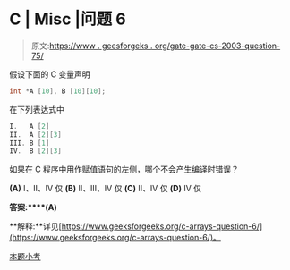 # C | Misc |问题 6

> 原文:[https://www . geesforgeks . org/gate-gate-cs-2003-question-75/](https://www.geeksforgeeks.org/gate-gate-cs-2003-question-75/)

假设下面的 C 变量声明

```cpp
int *A [10], B [10][10];
```

在下列表达式中

```cpp
I.   A [2]
II.  A [2][3]
III. B [1]
IV.  B [2][3] 
```

如果在 C 程序中用作赋值语句的左侧，哪个不会产生编译时错误？

**(A)** I、II、IV 仅
**(B)** II、III、IV 仅
**(C)** II、IV 仅
**(D)** IV 仅

**答案:****(A)**

**解释:**详见[https://www.geeksforgeeks.org/c-arrays-question-6/](https://www.geeksforgeeks.org/c-arrays-question-6/)。

[本题小考](https://www.geeksforgeeks.org/c-language-2-gq/misc-gq/)